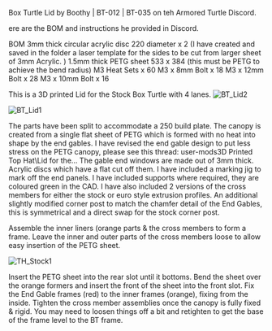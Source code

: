 Box Turtle Lid by Boothy | BT-012 | BT-035 on teh Armored Turtle Discord. 

ere are the BOM and instructions he provided in Discord. 

BOM
3mm thick circular acrylic disc 220 diameter  x 2 (I have created and saved in the folder a laser template for the sides to be cut from larger sheet of 3mm Acrylic. )
1.5mm thick PETG sheet 533 x 384 (this must be PETG to achieve the bend radius)
M3 Heat Sets x 60
M3 x 8mm Bolt x 18
M3 x 12mm Bolt x 28
M3 x 10mm Bolt x 16

This is a 3D printed Lid for the Stock Box Turtle with 4 lanes.
![BT_Lid2](https://github.com/user-attachments/assets/9a4dc1ae-0830-4038-8bc5-0be676a226d3)

![BT_Lid1](https://github.com/user-attachments/assets/d0dbed9e-4441-4089-9ec4-032fde8c7306)

The parts have been split to accommodate a 250 build plate.
The canopy is created from a single flat sheet of PETG which is formed with no heat into shape by the end gables. I have revised the end gable design to put less stress on the PETG canopy, please see this thread: ⁠user-mods⁠3D Printed Top Hat\Lid for the…
The gable end windows are made out of 3mm thick. Acrylic discs which have a flat cut off them. I have included a marking jig to mark off the end panels.
I have included supports where required, they are coloured green in the CAD.
I have also included 2 versions of the cross members for either the stock or euro style extrusion profiles.
An additional slightly modified corner post to match the chamfer detail of the End Gables, this is symmetrical and a direct swap for the stock corner post.

Assemble the inner liners (orange parts & the cross members to form a frame. Leave the inner and outer parts of the cross members loose to allow easy insertion of the PETG sheet.

![TH_Stock1](https://github.com/user-attachments/assets/70ecaf5f-eb56-44d8-be2c-47832ef5d781)

Insert the PETG sheet into the rear slot until it bottoms.
Bend the sheet over the orange formers and insert the front of the sheet into the front slot.
Fix the End Gable frames (red) to the inner frames (orange), fixing from the inside.
Tighten the cross member assemblies once the canopy is fully fixed & rigid.
You may need to loosen things off a bit and retighten to get the base of the frame level to the BT frame.
